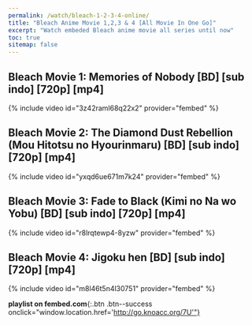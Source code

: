 ```yaml
---
permalink: /watch/bleach-1-2-3-4-online/
title: "Bleach Anime Movie 1,2,3 & 4 [All Movie In One Go]"
excerpt: "Watch embeded Bleach anime movie all series until now"
toc: true
sitemap: false
---
```


## Bleach Movie 1: Memories of Nobody [BD] [sub indo] [720p] [mp4]

{% include video id="3z42raml68q22x2" provider="fembed" %}

## Bleach Movie 2: The Diamond Dust Rebellion (Mou Hitotsu no Hyourinmaru) [BD] [sub indo] [720p] [mp4]

{% include video id="yxqd6ue671m7k24" provider="fembed" %}

## Bleach Movie 3: Fade to Black (Kimi no Na wo Yobu) [BD] [sub indo] [720p] [mp4]

{% include video id="r8lrqtewp4-8yzw" provider="fembed" %}

## Bleach Movie 4: Jigoku hen [BD] [sub indo] [720p] [mp4]

{% include video id="m8l46t5n4l30751" provider="fembed" %}

**playlist on fembed.com**{:.btn .btn--success onclick="window.location.href='http://go.knoacc.org/7U'"}
